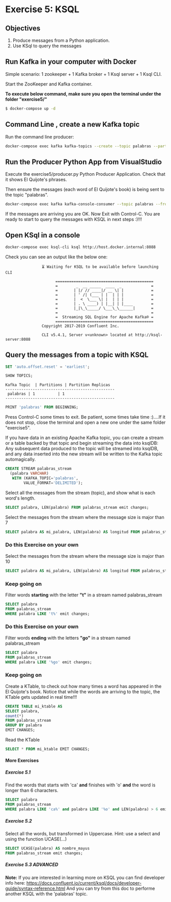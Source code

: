 # Exercise 5: KSQL

## Objectives

1) Produce messages from a Python application.
2) Use KSql to query the messages


## Run Kafka in your computer with Docker
Simple scenario: 1 zookeeper + 1 Kafka broker + 1 Ksql server + 1 Ksql CLI.

Start the ZooKeeper and Kafka container.

**To execute below command, make sure you open the terminal under the folder "exercise5/"**
```sh
$ docker-compose up -d
```

## Command Line , create a new Kafka topic

Run the command line producer:

```sh
docker-compose exec kafka kafka-topics --create --topic palabras --partitions 1 --replication-factor 1 --if-not-exists --bootstrap-server localhost:9092
```

## Run the Producer Python App from VisualStudio
Execute the exercise5/producer.py Python Producer Application. Check that it shows El Quijote's phrases.

Then ensure the messages (each word of El Quijote's book) is being sent to the topic "palabras".

```sh
docker-compose exec kafka kafka-console-consumer --topic palabras --from-beginning --bootstrap-server localhost:9092
```

If the messages are arriving you are OK. Now Exit with Control-C. You are ready to start to query the messages with KSQL in next steps :)!!!

## Open KSql in a console
```sh
docker-compose exec ksql-cli ksql http://host.docker.internal:8088
````

Check you can see an output like the below one:

                    ⏳ Waiting for KSQL to be available before launching CLI
                    
                          ===========================================
                          =        _  __ _____  ____  _             =
                          =       | |/ // ____|/ __ \| |            =
                          =       | ' /| (___ | |  | | |            =
                          =       |  <  \___ \| |  | | |            =
                          =       | . \ ____) | |__| | |____        =
                          =       |_|\_\_____/ \___\_\______|       =
                          =                                         =
                          =  Streaming SQL Engine for Apache Kafka® =
                          ===========================================
                    Copyright 2017-2019 Confluent Inc.
                    
                    CLI v5.4.1, Server v<unknown> located at http://ksql-server:8088


## Query the messages from a topic with KSQL

```sql
SET 'auto.offset.reset' = 'earliest';
```
```sql
SHOW TOPICS;
```
```
Kafka Topic  | Partitions | Partition Replicas
------------------------------------------------
 palabras | 1          | 1
------------------------------------------------
```
```sql
PRINT 'palabras' FROM BEGINNING;
```

Press Control-C some times to exit. Be patient, some times take time :)....If it does not stop, close the terminal and 
open a new one under the same folder "exercise5".

If you have data in an existing Apache Kafka topic, you can create a stream or a table backed by that topic and begin 
streaming the data into ksqlDB:
Any subsequent data produced to the topic will be streamed into ksqlDB, and any data inserted into the new stream will
be written to the Kafka topic automagically.
```sql
CREATE STREAM palabras_stream
  (palabra VARCHAR)
   WITH (KAFKA_TOPIC='palabras',
        VALUE_FORMAT='DELIMITED');
```

Select all the messages from the stream (topic), and show what is each word's length.
```sql
SELECT palabra, LEN(palabra) FROM palabras_stream emit changes;
```

Select the messages from the stream where the message size is major than 7
```sql
SELECT palabra AS mi_palabra, LEN(palabra) AS longitud FROM palabras_stream WHERE LEN(palabra) > 7 emit changes;
```

### Do this Exercise on your own
Select the messages from the stream where the message size is major than 10
```sql
SELECT palabra AS mi_palabra, LEN(palabra) AS longitud FROM palabras_stream WHERE LEN(palabra) > 10 emit changes;
```

### Keep going on
Filter words **starting** with the letter **"t"** in a stream named palabras_stream
```sql
SELECT palabra
FROM palabras_stream
WHERE palabra LIKE 't%' emit changes;
```

### Do this Exercise on your own
Filter words **ending** with the letters **"go"** in a stream named palabras_stream
```sql
SELECT palabra
FROM palabras_stream
WHERE palabra LIKE '%go' emit changes;
```

### Keep going on
Create a KTable, to check out how many times a word has appeared in the El Quijote's book. Notice that while the words
are arriving to the topic, the KTable gets updated in real time!!!
```sql
CREATE TABLE mi_ktable AS
SELECT palabra,
count(*)
FROM palabras_stream
GROUP BY palabra
EMIT CHANGES;
```

Read the KTable
```sql
SELECT * FROM mi_ktable EMIT CHANGES;
```

#### More Exercises
##### Exercise 5.1
Find the words that starts with 'ca' **and** finishes with 'o' **and** the word is longer than 6 characters.

```sql
SELECT palabra
FROM palabras_stream
WHERE palabra LIKE 'ca%' and palabra LIKE '%o' and LEN(palabra) > 6 emit changes;
```

##### Exercise 5.2
Select all the words, but transformed in Uppercase. Hint: use a select and using the function UCASE(...)

```sql
SELECT UCASE(palabra) AS nombre_mayus
FROM palabras_stream emit changes;
```

##### Exercise 5.3 ADVANCED
**Note:** If you are interested in learning more on KSQL you can find developer info here: https://docs.confluent.io/current/ksql/docs/developer-guide/syntax-reference.html
And you can try from this doc to performe another KSQL with the 'palabras' topic.

